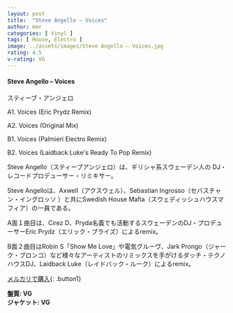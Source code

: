 ```yaml
---
layout: post
title:  "Steve Angello – Voices"
author: mmr
categories: [ Vinyl ]
tags: [ House, Electro ]
image: ../assets/images/Steve Angello – Voices.jpg
rating: 4.5
v-rating: VG
---
```


#### Steve Angello – Voices

スティーブ・アンジェロ

A1. Voices (Eric Prydz Remix)

A2. Voices (Original Mix)

B1. Voices (Palmieri Electro Remix)

B2. Voices (Laidback Luke's Ready To Pop Remix)

Steve Angello（スティーブアンジェロ）は、ギリシャ系スウェーデン人の DJ・レコードプロデューサー・リミキサー。

Steve Angelloは、Axwell（アクスウェル）、Sebastian Ingrosso（セバスチャン・イングロッソ ）と共にSwedish House Mafia（スウェディッシュハウスマフィア）の一員である。

A面１曲目は、Cirez D、Pryda名義でも活動するスウェーデンのDJ・プロデューサーEric Prydz（エリック・プライズ）によるremix。

B面２曲目はRobin S「Show Me Love」や電気グルーヴ、Jark Prongo（ジャーク・ブロンコ）など様々なアーティストのリミックスを手がけるダッチ・テクノハウスDJ、Laidback Luke（レイドバック・ルーク）によるremix。


[メルカリで購入](https://jp.mercari.com/item/m98157842999?afid=6142608987){: .button1}


<div class="mt-4 mb-4 d-flex align-items-center">
<strong class="mr-1">盤質: VG</strong>
</div>
<div class="mt-4 mb-4 d-flex align-items-center">
<strong class="mr-1">ジャケット: VG</strong>
</div>